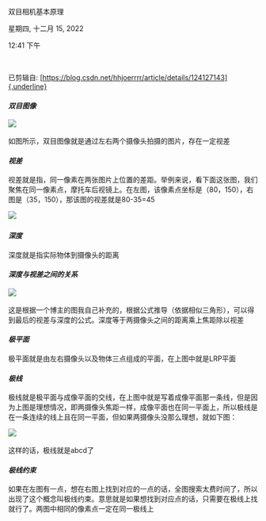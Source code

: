 双目相机基本原理

星期四, 十二月 15, 2022

12:41 下午

 

已剪辑自: [https://blog.csdn.net/hhjoerrrr/article/details/124127143]{.underline}

#### *双目图像*

![](..\..\..\assets\026_双目相机基本原理_000.png)

如图所示，双目图像就是通过左右两个摄像头拍摄的图片，存在一定视差

#### *视差*

视差就是指，同一像素在两张图片上位置的差距。举例来说，看下面这张图，我们聚焦在同一像素点，摩托车后视镜上。在左图，该像素点坐标是（80，150），右图是（35，150），那该图的视差就是80-35=45

![](..\..\..\assets\026_双目相机基本原理_001.png)

#### *深度*

深度就是指实际物体到摄像头的距离

#### *深度与视差之间的关系*

![](..\..\..\assets\026_双目相机基本原理_002.png)

这是根据一个博主的图我自己补充的，根据公式推导（依据相似三角形），可以得到最后的视差与深度的公式。深度等于两摄像头之间的距离乘上焦距除以视差

#### *极平面*

极平面就是由左右摄像头以及物体三点组成的平面，在上图中就是LRP平面

#### *极线*

极线就是极平面与成像平面的交线，在上图中就是写着成像平面那一条线，但是因为上图是理想情况，即两摄像头焦距一样，成像平面也在同一平面上，所以极线是在一条连续的线上且在同一平面，但如果两摄像头没那么理想，就如下图：

![](..\..\..\assets\026_双目相机基本原理_003.png)

这样的话，极线就是abcd了

#### *极线约束*

如果在左图有一点，想在右图上找到对应的一点的话，全图搜索太费时间了，所以出现了这个概念叫极线约束。意思就是如果想找到对应点的话，只需要在极线上找就行了。两图中相同的像素点一定在同一极线上
